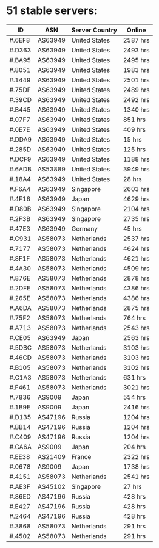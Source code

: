 # 51 stable servers:

| ID | ASN | Server Country | Online |
| ------ | ------ | ------ | ------ |
| #.6EF8 | AS63949 | United States | 2587 hrs |
| #.D363 | AS63949 | United States | 2493 hrs |
| #.BA95 | AS63949 | United States | 2495 hrs |
| #.8051 | AS63949 | United States | 1983 hrs |
| #.1449 | AS63949 | United States | 2501 hrs |
| #.75DF | AS63949 | United States | 2489 hrs |
| #.39CD | AS63949 | United States | 2492 hrs |
| #.B445 | AS63949 | United States | 1340 hrs |
| #.07F7 | AS63949 | United States | 851 hrs |
| #.0E7E | AS63949 | United States | 409 hrs |
| #.DDA9 | AS63949 | United States | 15 hrs |
| #.285D | AS63949 | United States | 125 hrs |
| #.DCF9 | AS63949 | United States | 1188 hrs |
| #.6ADB | AS53889 | United States | 3949 hrs |
| #.18A4 | AS63949 | United States | 28 hrs |
| #.F6A4 | AS63949 | Singapore | 2603 hrs |
| #.4F16 | AS63949 | Japan | 4629 hrs |
| #.D80B | AS63949 | Singapore | 2104 hrs |
| #.2F3B | AS63949 | Singapore | 2735 hrs |
| #.47E3 | AS63949 | Germany | 45 hrs |
| #.C931 | AS58073 | Netherlands | 2537 hrs |
| #.7177 | AS58073 | Netherlands | 4624 hrs |
| #.8F1F | AS58073 | Netherlands | 4621 hrs |
| #.4A30 | AS58073 | Netherlands | 4509 hrs |
| #.876E | AS58073 | Netherlands | 2878 hrs |
| #.2DFE | AS58073 | Netherlands | 4386 hrs |
| #.265E | AS58073 | Netherlands | 4386 hrs |
| #.A6DA | AS58073 | Netherlands | 2875 hrs |
| #.75F2 | AS58073 | Netherlands | 764 hrs |
| #.A713 | AS58073 | Netherlands | 2543 hrs |
| #.CE05 | AS63949 | Japan | 2563 hrs |
| #.5DBC | AS58073 | Netherlands | 3103 hrs |
| #.46CD | AS58073 | Netherlands | 3103 hrs |
| #.B105 | AS58073 | Netherlands | 3102 hrs |
| #.C1A3 | AS58073 | Netherlands | 631 hrs |
| #.F461 | AS58073 | Netherlands | 3021 hrs |
| #.7836 | AS9009 | Japan | 554 hrs |
| #.1B9E | AS9009 | Japan | 2416 hrs |
| #.D135 | AS47196 | Russia | 1204 hrs |
| #.BB14 | AS47196 | Russia | 1204 hrs |
| #.C409 | AS47196 | Russia | 1204 hrs |
| #.CA6A | AS9009 | Japan | 204 hrs |
| #.EE38 | AS21409 | France | 2322 hrs |
| #.0678 | AS9009 | Japan | 1738 hrs |
| #.4151 | AS58073 | Netherlands | 2541 hrs |
| #.AE3F | AS45102 | Singapore | 27 hrs |
| #.86ED | AS47196 | Russia | 428 hrs |
| #.E427 | AS47196 | Russia | 428 hrs |
| #.2464 | AS47196 | Russia | 428 hrs |
| #.3868 | AS58073 | Netherlands | 291 hrs |
| #.4502 | AS58073 | Netherlands | 291 hrs |

